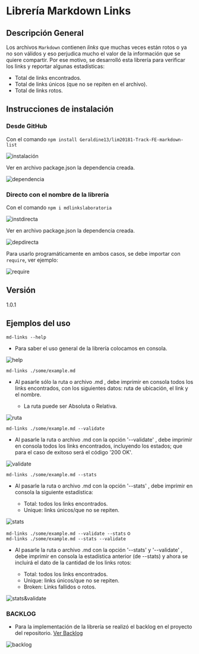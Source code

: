# Librería Markdown Links


## Descripción General

Los archivos `Markdown` contienen _links_ que muchas veces están rotos o ya no son 
válidos y eso perjudica mucho el valor de la información que se quiere compartir.
Por ese motivo, se desarrolló esta librería para verificar los links y reportar
algunas estadísticas:

- Total de links encontrados.
- Total de links únicos (que no se repiten en el archivo).
- Total de links rotos.

## Instrucciones de instalación

### Desde GitHub

Con el comando `npm install Geraldine13/lim20181-Track-FE-markdown-list`

![instalación](https://s15.postimg.cc/5vfotzvhn/instalaci_n.png)

Ver en archivo package.json la dependencia creada.

![dependencia](https://s15.postimg.cc/u88mlqqcr/Dependencia.png)

### Directo con el nombre de la librería

Con el comando `npm i mdlinkslaboratoria`

![instdirecta](https://s15.postimg.cc/uz1crosrv/instdirect.png)

Ver en archivo package.json la dependencia creada.

![depdirecta](https://s15.postimg.cc/tjzs2z74b/depdirect.png)

Para usarlo programáticamente en ambos casos, se debe importar con `require`, ver ejemplo:

![require](https://s15.postimg.cc/owybepw7v/require.png)

## Versión

1.0.1

## Ejemplos del uso

`md-links --help`
- Para saber el uso general de la librería colocamos en consola.

![help](https://s15.postimg.cc/5k2tufm9n/help.png)

`md-links ./some/example.md`
- Al pasarle sólo la ruta o archivo .md , debe imprimir en consola todos los links encontrados, con los siguientes datos: ruta de ubicación, el link y el nombre.

  * La ruta puede ser Absoluta o Relativa.

![ruta](https://s15.postimg.cc/9uhhqgu23/ruta.png)

`md-links ./some/example.md --validate`
- Al pasarle la ruta o archivo .md con la opción '--validate' , debe imprimir en consola todos los links encontrados, incluyendo los estados; que para el caso de exitoso será el código '200 OK'.

![validate](https://s15.postimg.cc/ehnjs6zej/validate.png)

`md-links ./some/example.md --stats`
- Al pasarle la ruta o archivo .md con la opción '--stats' , debe imprimir en consola la siguiente estadística:

  * Total: todos los links encontrados.
  * Unique: links únicos/que no se repiten. 


![stats](https://s15.postimg.cc/d3vwwi2ln/stats.png)

`md-links ./some/example.md --validate --stats` o  
`md-links ./some/example.md --stats --validate`
- Al pasarle la ruta o archivo .md con la opción '--stats' y '--validate' , debe imprimir en consola la estadística anterior (de --stats) y ahora se incluirá el dato de la cantidad de los links rotos:

  * Total: todos los links encontrados.
  * Unique: links únicos/que no se repiten. 
  * Broken: Links fallidos o rotos.

![stats&validate](https://s15.postimg.cc/l9dyv419n/statsyvalidate.png)

### BACKLOG

- Para la implementación de la librería se realizó el backlog en el proyecto del repositorio. [Ver Backlog](https://github.com/Geraldine13/lim20181-Track-FE-markdown-list/projects/1)

![backlog](https://s15.postimg.cc/hsgi5pc3v/backlog.png)
